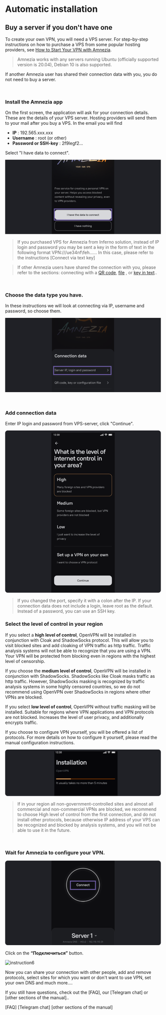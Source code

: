 # Automatic installation
## Buy a server if you don't have one

To create your own VPN, you will need a VPS server. 
For step-by-step instructions on how to purchase a VPS from some popular hosting providers, see [How to Start Your VPN with Amnezia].

> Amnezia works with any servers running Ubuntu (officially supported version is 20.04), Debian 10 is also supported.

If another Amnezia user has shared their connection data with you, you do not need to buy a server.

&nbsp;

### Install the Amnezia app

On the first screen, the application will ask for your connection details.  These are the details of your VPS server. Hosting providers will send them to your mail after you buy a VPS.  In the email you will find

- **IP** : 192.565.ххx.xxx
- **Username** : root  (or other)
- **Password or SSH-key** : 2f9legf2...

Select "I have data to connect".


![instruction 1](https://raw.githubusercontent.com/Aftershock669/amnezia-open-docs/master/docs/en/instructions/01_auto-install/img/ai_en_1.png)

> If you purchased VPS for Amnezia from Inferno solution, instead of IP login and password you may be sent a key in the form of text in the following format VPN:///ue34nf\feh......
>In this case, please refer to the instructions [Connect via text key]

>If other Amnezia users have shared the connection with you, please refer to the sections: connecting with a [QR code], [file] , or [key in text]..    


&nbsp;

### Choose the data type you have.

In these instructions we will look at connecting via IP, username and password, so choose them.


![instruction2](https://raw.githubusercontent.com/Aftershock669/amnezia-open-docs/master/docs/en/instructions/01_auto-install/img/ai_en_2.png)

&nbsp;

### Add connection data

Enter IP login and password from VPS-server, click "Continue".

![instruction2](https://raw.githubusercontent.com/Aftershock669/amnezia-open-docs/master/docs/en/instructions/01_auto-install/img/ai_en_3.png)


>If you changed the port, specify it with a colon after the IP. 
>If your connection data does not include a login, leave root as the default. 
>Instead of a password, you can use an SSH key.



### Select the level of control in your region

If you select a **high level of control**, OpenVPN will be installed in conjunction with Cloak and ShadowSocks protocol.  This will allow you to visit blocked sites and add cloaking of VPN traffic as http traffic. Traffic analysis systems will not be able to recognize that you are using a VPN.  Your VPN will be protected from blocking even in regions with the highest level of censorship. 

If you choose the **medium level of control**, OpenVPN will be installed in conjunction with ShadowSocks. ShadowSocks like Cloak masks traffic as http traffic.  However, ShadowSocks masking is recognized by traffic analysis systems in some highly censored countries, so we do not recommend using OpenVPN over ShadowSocks in regions where other VPNs are blocked.  

If you select **low level of control**, OpenVPN without traffic masking will be installed. Suitable for regions where VPN applications and VPN protocols are not blocked. Increases the level of user privacy, and additionally encrypts traffic.

If you choose to configure VPN yourself, you will be offered a list of protocols. For more details on how to configure it yourself, please read the manual configuration instructions.



![instruction3](https://raw.githubusercontent.com/Aftershock669/amnezia-open-docs/master/docs/en/instructions/01_auto-install/img/ai_en_4.png)

>  If in your region all non-government-controlled sites and almost all commercial and non-commercial VPNs are blocked, we recommend to choose High level of control from the first connection, and do not install other protocols, because otherwise IP address of your VPS can be recognized and blocked by analysis systems, and you will not be able to use it in the future.


&nbsp;

### Wait for Amnezia to configure your VPN.

![instruction5](https://raw.githubusercontent.com/Aftershock669/amnezia-open-docs/master/docs/en/instructions/01_auto-install/img/ai_en_5.png)

Click on the **“Подключиться”** button. 

![instruction6](https://raw.githubusercontent.com/Aftershock669/amnezia-open-docs/master/docs/en/instructions/01_auto-install/img/ai_en_6.png.png)

Now you can share your connection with other people, add and remove protocols, select sites for which you want or don't want to use VPN, set your own DNS and much more.... 

If you still have questions, check out the [FAQ], our [Telegram chat] or [other sections of the manual]..

[How to Start Your VPN with Amnezia]: ../instructions/starter-guide
[file]: /about
[QR code]: /about
[key in text]: /about
[FAQ]
[Telegram chat]
[other sections of the manual]

